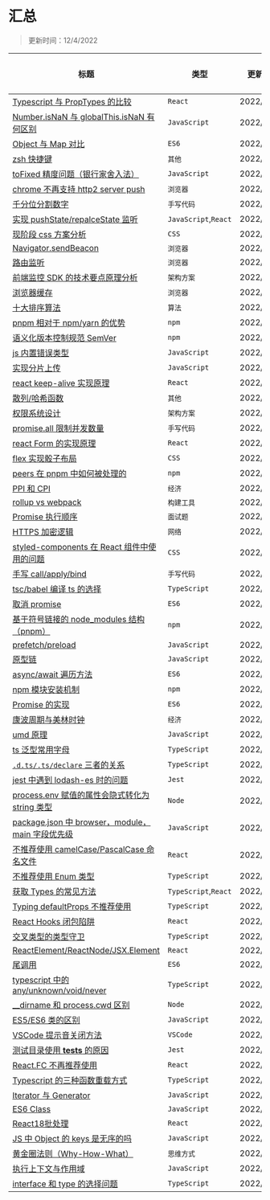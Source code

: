 # 汇总

> 更新时间：12/4/2022

|标题|类型|更新时间|评论数|
|---|---|---|---|
|[Typescript 与 PropTypes 的比较](https://github.com/nmsn/blog/issues/69)|`React`|2022/12/4|0|
|[Number.isNaN 与 globalThis.isNaN 有何区别](https://github.com/nmsn/blog/issues/68)|`JavaScript`|2022/11/30|1|
|[Object 与 Map 对比](https://github.com/nmsn/blog/issues/67)|`ES6`|2022/11/29|2|
|[zsh 快捷键](https://github.com/nmsn/blog/issues/66)|`其他`|2022/11/25|0|
|[toFixed 精度问题（银行家舍入法）](https://github.com/nmsn/blog/issues/65)|`JavaScript`|2022/11/24|1|
|[chrome 不再支持 http2 server push](https://github.com/nmsn/blog/issues/64)|`浏览器`|2022/11/24|1|
|[千分位分割数字](https://github.com/nmsn/blog/issues/63)|`手写代码`|2022/11/17|0|
|[实现 pushState/repalceState 监听](https://github.com/nmsn/blog/issues/62)|`JavaScript`,`React`|2022/11/15|0|
|[现阶段 css 方案分析](https://github.com/nmsn/blog/issues/61)|`CSS`|2022/11/18|0|
|[Navigator.sendBeacon](https://github.com/nmsn/blog/issues/60)|`浏览器`|2022/11/15|0|
|[路由监听](https://github.com/nmsn/blog/issues/59)|`浏览器`|2022/11/13|0|
|[前端监控 SDK 的技术要点原理分析](https://github.com/nmsn/blog/issues/58)|`架构方案`|2022/11/13|0|
|[浏览器缓存](https://github.com/nmsn/blog/issues/57)|`浏览器`|2022/11/16|1|
|[十大排序算法](https://github.com/nmsn/blog/issues/56)|`算法`|2022/11/28|0|
|[pnpm 相对于 npm/yarn 的优势](https://github.com/nmsn/blog/issues/55)|`npm`|2022/10/31|0|
|[语义化版本控制规范 SemVer](https://github.com/nmsn/blog/issues/54)|`npm`|2022/10/28|0|
|[js 内置错误类型](https://github.com/nmsn/blog/issues/53)|`JavaScript`|2022/10/27|0|
|[实现分片上传](https://github.com/nmsn/blog/issues/52)|`JavaScript`|2022/10/23|0|
|[react keep-alive 实现原理](https://github.com/nmsn/blog/issues/51)|`React`|2022/10/18|0|
|[散列/哈希函数](https://github.com/nmsn/blog/issues/50)|`其他`|2022/10/17|0|
|[权限系统设计](https://github.com/nmsn/blog/issues/49)|`架构方案`|2022/10/10|0|
|[promise.all 限制并发数量](https://github.com/nmsn/blog/issues/48)|`手写代码`|2022/10/9|0|
|[react Form 的实现原理](https://github.com/nmsn/blog/issues/47)|`React`|2022/9/18|0|
|[flex 实现骰子布局](https://github.com/nmsn/blog/issues/46)|`CSS`|2022/9/15|0|
|[peers 在 pnpm 中如何被处理的](https://github.com/nmsn/blog/issues/45)|`npm`|2022/11/1|1|
|[PPI 和 CPI](https://github.com/nmsn/blog/issues/44)|`经济`|2022/9/13|0|
|[rollup vs webpack](https://github.com/nmsn/blog/issues/43)|`构建工具`|2022/9/8|0|
|[Promise 执行顺序](https://github.com/nmsn/blog/issues/42)|`面试题`|2022/9/6|0|
|[HTTPS 加密逻辑](https://github.com/nmsn/blog/issues/41)|`网络`|2022/8/31|0|
|[styled-components 在 React 组件中使用的问题](https://github.com/nmsn/blog/issues/40)|`CSS`|2022/8/31|0|
|[手写 call/apply/bind](https://github.com/nmsn/blog/issues/39)|`手写代码`|2022/9/7|1|
|[tsc/babel 编译 ts 的选择](https://github.com/nmsn/blog/issues/38)|`TypeScript`|2022/8/29|0|
|[取消 promise](https://github.com/nmsn/blog/issues/37)|`ES6`|2022/8/24|0|
|[基于符号链接的 node_modules 结构（pnpm）](https://github.com/nmsn/blog/issues/36)|`npm`|2022/11/1|1|
|[prefetch/preload](https://github.com/nmsn/blog/issues/35)|`JavaScript`|2022/8/24|0|
|[原型链](https://github.com/nmsn/blog/issues/34)|`JavaScript`|2022/8/24|1|
|[async/await 遍历方法](https://github.com/nmsn/blog/issues/33)|`ES6`|2022/8/23|0|
|[ npm 模块安装机制](https://github.com/nmsn/blog/issues/32)|`npm`|2022/8/23|0|
|[Promise 的实现](https://github.com/nmsn/blog/issues/31)|`ES6`|2022/8/21|0|
|[康波周期与美林时钟](https://github.com/nmsn/blog/issues/30)|`经济`|2022/8/20|0|
|[umd 原理](https://github.com/nmsn/blog/issues/29)|`JavaScript`|2022/8/21|0|
|[ts 泛型常用字母](https://github.com/nmsn/blog/issues/28)|`TypeScript`|2022/8/15|0|
|[`.d.ts/.ts/declare` 三者的关系](https://github.com/nmsn/blog/issues/27)|`TypeScript`|2022/8/12|0|
|[jest 中遇到 lodash-es 时的问题](https://github.com/nmsn/blog/issues/26)|`Jest`|2022/8/11|0|
|[process.env 赋值的属性会隐式转化为 string 类型](https://github.com/nmsn/blog/issues/25)|`Node`|2022/8/9|0|
|[package.json 中 browser，module，main 字段优先级](https://github.com/nmsn/blog/issues/23)|`JavaScript`|2022/7/27|0|
|[不推荐使用 camelCase/PascalCase 命名文件](https://github.com/nmsn/blog/issues/22)|`React`|2022/7/25|0|
|[不推荐使用 Enum 类型](https://github.com/nmsn/blog/issues/21)|`TypeScript`|2022/7/11|0|
|[获取 Types 的常见方法](https://github.com/nmsn/blog/issues/20)|`TypeScript`,`React`|2022/7/11|0|
|[Typing defaultProps 不推荐使用](https://github.com/nmsn/blog/issues/19)|`TypeScript`|2022/7/11|0|
|[React Hooks 闭包陷阱](https://github.com/nmsn/blog/issues/18)|`React`|2022/7/11|0|
|[交叉类型的类型守卫](https://github.com/nmsn/blog/issues/17)|`TypeScript`|2022/7/1|0|
|[ReactElement/ReactNode/JSX.Element](https://github.com/nmsn/blog/issues/16)|`React`|2022/6/29|0|
|[尾调用](https://github.com/nmsn/blog/issues/15)|`ES6`|2022/6/29|0|
|[typescript 中的 any/unknown/void/never](https://github.com/nmsn/blog/issues/14)|`TypeScript`|2022/6/11|0|
|[__dirname 和 process.cwd 区别](https://github.com/nmsn/blog/issues/13)|`Node`|2022/6/9|0|
|[ES5/ES6 类的区别](https://github.com/nmsn/blog/issues/12)|`JavaScript`|2022/6/11|0|
|[VSCode 提示音关闭方法](https://github.com/nmsn/blog/issues/11)|`VSCode`|2022/5/31|0|
|[测试目录使用 __tests__ 的原因](https://github.com/nmsn/blog/issues/10)|`Jest`|2022/5/31|0|
|[React.FC 不再推荐使用](https://github.com/nmsn/blog/issues/9)|`React`|2022/5/30|0|
|[Typescript 的三种函数重载方式](https://github.com/nmsn/blog/issues/8)|`TypeScript`|2022/5/27|0|
|[Iterator 与 Generator](https://github.com/nmsn/blog/issues/7)|`JavaScript`|2022/5/23|0|
|[ES6 Class](https://github.com/nmsn/blog/issues/6)|`JavaScript`|2022/8/24|2|
|[React18批处理](https://github.com/nmsn/blog/issues/5)|`React`|2022/5/23|1|
|[JS 中 Object 的 keys 是无序的吗](https://github.com/nmsn/blog/issues/4)|`JavaScript`|2022/5/22|0|
|[黄金圈法则（Why-How-What）](https://github.com/nmsn/blog/issues/3)|`思维方式`|2022/5/19|0|
|[执行上下文与作用域](https://github.com/nmsn/blog/issues/2)|`JavaScript`|2022/5/18|1|
|[interface 和 type 的选择问题](https://github.com/nmsn/blog/issues/1)|`TypeScript`|2022/8/21|3|
  